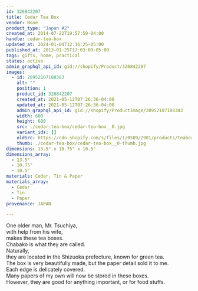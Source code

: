 ```yaml
---
id: 326842207
title: Cedar Tea Box
vendor: None
product_type: "Japan #2"
created_at: 2014-07-22T19:57:59-04:00
handle: cedar-tea-box
updated_at: 2024-01-04T12:16:25-05:00
published_at: 2013-01-25T17:03:00-05:00
tags: gifts, home, practical
status: active
admin_graphql_api_id: gid://shopify/Product/326842207
images:
  - id: 28952107188383
    alt: ""
    position: 1
    product_id: 326842207
    created_at: 2021-05-12T07:26:36-04:00
    updated_at: 2021-05-12T07:26:36-04:00
    admin_graphql_api_id: gid://shopify/ProductImage/28952107188383
    width: 600
    height: 600
    src: ./cedar-tea-box/cedar-tea-box__0.jpg
    variant_ids: []
    oldSrc: https://cdn.shopify.com/s/files/1/0589/2901/products/teabox.jpg?v=1620818796
    thumb: ./cedar-tea-box/cedar-tea-box__0-thumb.jpg
dimensions: 13.5" x 10.75" x 10.5"
dimensions_array:
  - 13.5"
  - 10.75"
  - 10.5"
materials: Cedar, Tin & Paper
materials_array:
  - Cedar
  - Tin
  - Paper
provenance: JAPAN

---
```


One older man, Mr. Tsuchiya,  
with help from his wife,  
makes these tea boxes.  
Chabako is what they are called.  
Naturally,  
they are located in the Shizuoka prefecture, known for green tea.  
The box is very beautifully made, but the paper detail sold it to me.  
Each edge is delicately covered.  
Many papers of my own will now be stored in these boxes.  
However, they are good for anything important, or for food stuffs.